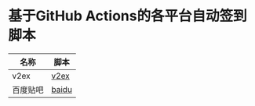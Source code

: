# 基于GitHub Actions的各平台自动签到脚本



| 名称     | 脚本                |
| -------- | ------------------- |
| v2ex     | [v2ex](./v2ex.js)   |
| 百度贴吧 | [baidu](./baidu.js) |

